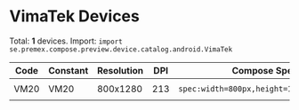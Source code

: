 # VimaTek Devices

Total: **1** devices. Import: `import se.premex.compose.preview.device.catalog.android.VimaTek`

| Code | Constant | Resolution | DPI | Compose Spec | Preview Usage |
|------|----------|------------|-----|-------------|---------------|
| VM20 | VM20 | 800x1280 | 213 | `spec:width=800px,height=1280px,dpi=213` | `@Preview(device = VimaTek.VM20)` |

<!-- Generated automatically. Do not edit manually. -->
